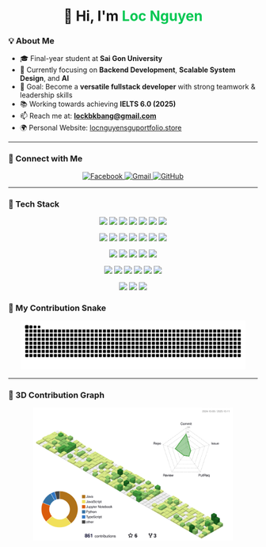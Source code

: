 <h1 align="center">👋 Hi, I'm <span style="color:#00C853;">Loc Nguyen</span></h1>

### 💡 About Me
- 🎓 Final-year student at **Sai Gon University**
- 🌱 Currently focusing on **Backend Development**, **Scalable System Design**, and **AI**
- 🎯 Goal: Become a **versatile fullstack developer** with strong teamwork & leadership skills
- 📚 Working towards achieving **IELTS 6.0 (2025)**
- 📫 Reach me at: **lockbkbang@gmail.com**
- 🌍 Personal Website: [locnguyensguportfolio.store](https://locnguyensgu.github.io/nguyenhuuloc2k4/)

---

### 🤝 Connect with Me
<p align="center">
  <a href="https://www.facebook.com/profile.php?id=100048582399397" target="_blank">
    <img src="https://img.shields.io/badge/Facebook-1877F2?style=for-the-badge&logo=facebook&logoColor=white" alt="Facebook"/>
  </a>
  <a href="mailto:lockbkbang@gmail.com" target="_blank">
    <img src="https://img.shields.io/badge/Gmail-EA4335?style=for-the-badge&logo=gmail&logoColor=white" alt="Gmail"/>
  </a>
  <a href="https://github.com/LocNguyenSGU" target="_blank">
    <img src="https://img.shields.io/badge/GitHub-181717?style=for-the-badge&logo=github&logoColor=white" alt="GitHub"/>
  </a>
</p>

---

### 🧠 Tech Stack

<p align="center">
  <!-- Frontend -->
  <img src="https://img.shields.io/badge/HTML5-E34F26?style=for-the-badge&logo=html5&logoColor=white"/>
  <img src="https://img.shields.io/badge/CSS3-1572B6?style=for-the-badge&logo=css3&logoColor=white"/>
  <img src="https://img.shields.io/badge/JavaScript-F7DF1E?style=for-the-badge&logo=javascript&logoColor=black"/>
  <img src="https://img.shields.io/badge/Sass-CC6699?style=for-the-badge&logo=sass&logoColor=white"/>
  <img src="https://img.shields.io/badge/Tailwind-06B6D4?style=for-the-badge&logo=tailwindcss&logoColor=white"/>
  <img src="https://img.shields.io/badge/React-61DAFB?style=for-the-badge&logo=react&logoColor=black"/>
  <img src="https://img.shields.io/badge/Figma-F24E1E?style=for-the-badge&logo=figma&logoColor=white"/>
</p>

<p align="center">
  <!-- Backend -->
  <img src="https://img.shields.io/badge/Java-007396?style=for-the-badge&logo=java&logoColor=white"/>
  <img src="https://img.shields.io/badge/PHP-777BB4?style=for-the-badge&logo=php&logoColor=white"/>
  <img src="https://img.shields.io/badge/Servlet-3c99dc?style=for-the-badge&logo=java&logoColor=white"/>
  <img src="https://img.shields.io/badge/JSP-007396?style=for-the-badge&logo=java&logoColor=white"/>
  <img src="https://img.shields.io/badge/Spring Boot-6DB33F?style=for-the-badge&logo=spring-boot&logoColor=white"/>
  <img src="https://img.shields.io/badge/Django-092E20?style=for-the-badge&logo=django&logoColor=white"/>
  <img src="https://img.shields.io/badge/Thymeleaf-005F0F?style=for-the-badge&logo=thymeleaf&logoColor=white"/>
</p>

<p align="center">
  <!-- Database & Messaging -->
  <img src="https://img.shields.io/badge/MySQL-4479A1?style=for-the-badge&logo=mysql&logoColor=white"/>
  <img src="https://img.shields.io/badge/MongoDB-47A248?style=for-the-badge&logo=mongodb&logoColor=white"/>
  <img src="https://img.shields.io/badge/Redis-DC382D?style=for-the-badge&logo=redis&logoColor=white"/>
  <img src="https://img.shields.io/badge/Kafka-231F20?style=for-the-badge&logo=apache-kafka&logoColor=white"/>
  <img src="https://img.shields.io/badge/RabbitMQ-FF6600?style=for-the-badge&logo=rabbitmq&logoColor=white"/>
</p>

<p align="center">
  <!-- Tools & DevOps -->
  <img src="https://img.shields.io/badge/Docker-2496ED?style=for-the-badge&logo=docker&logoColor=white"/>
  <img src="https://img.shields.io/badge/Linux-FCC624?style=for-the-badge&logo=linux&logoColor=black"/>
  <img src="https://img.shields.io/badge/Cloudinary-3448C5?style=for-the-badge&logo=cloudinary&logoColor=white"/>
  <img src="https://img.shields.io/badge/AWS EC2-FF9900?style=for-the-badge&logo=amazon-ec2&logoColor=white"/>
  <img src="https://img.shields.io/badge/AWS S3-569A31?style=for-the-badge&logo=amazon-s3&logoColor=white"/>
  <img src="https://img.shields.io/badge/OpenAI-412991?style=for-the-badge&logo=openai&logoColor=white"/>
</p>

<p align="center">
  <!-- Patterns & ML -->
  <img src="https://img.shields.io/badge/Design Pattern-4A4A4A?style=for-the-badge"/>
  <img src="https://img.shields.io/badge/Microservice-FF9F1C?style=for-the-badge"/>
  <img src="https://img.shields.io/badge/CNN-FF6F61?style=for-the-badge"/>
</p>

### 🐍 My Contribution Snake
<p align="center">
  <picture>
    <source media="(prefers-color-scheme: dark)" srcset="https://raw.githubusercontent.com/LocNguyenSGU/LocNguyenSGU/output/github-snake-dark.svg" />
    <source media="(prefers-color-scheme: light)" srcset="https://raw.githubusercontent.com/LocNguyenSGU/LocNguyenSGU/output/github-snake.svg" />
    <img alt="github-snake" src="https://raw.githubusercontent.com/LocNguyenSGU/LocNguyenSGU/output/github-snake.svg" width="90%"/>
  </picture>
</p>

---

### 🧊 3D Contribution Graph
<p align="center">
  <picture>
    <source media="(prefers-color-scheme: dark)" srcset="https://raw.githubusercontent.com/LocNguyenSGU/LocNguyenSGU/main/profile-3d-contrib/profile-night-green.svg" />
    <source media="(prefers-color-scheme: light)" srcset="https://raw.githubusercontent.com/LocNguyenSGU/LocNguyenSGU/main/profile-3d-contrib/profile-green.svg" />
    <img 
      alt="github profile contributions chart"
      src="https://raw.githubusercontent.com/LocNguyenSGU/LocNguyenSGU/main/profile-3d-contrib/profile-green.svg"
      style="width:80%; max-width:800px; height:auto;"
    />
  </picture>
</p>